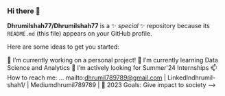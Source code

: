 ### Hi there 👋


**Dhrumilshah77/Dhrumilshah77** is a ✨ _special_ ✨ repository because its `README.md` (this file) appears on your GitHub profile.

Here are some ideas to get you started:

🔭 I’m currently working on a personal project!
🌱 I’m currently learning Data Science and Analytics 
👯 I’m actively looking for Summer'24 Internships 
📫 How to reach me: ...
   mailto:dhrumil789789@gmail.com  | LinkedIndhrumil-shah1/  |  Mediumdhrumil789789 |
🥅 2023 Goals: Give impact to society
-->



